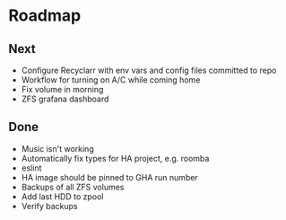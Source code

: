 # Roadmap

## Next

- Configure Recyclarr with env vars and config files committed to repo
- Workflow for turning on A/C while coming home
- Fix volume in morning
- ZFS grafana dashboard

## Done

- Music isn't working
- Automatically fix types for HA project, e.g. roomba
- eslint
- HA image should be pinned to GHA run number
- Backups of all ZFS volumes
- Add last HDD to zpool
- Verify backups
